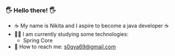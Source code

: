 ### :raised_hand_with_fingers_splayed: Hello there! :raised_hand_with_fingers_splayed:

- ☕ My name is Nikita and I aspire to become a java developer ☕
- :man_student: I am currently studying some technologies:
  - Spring Core
- :email: How to reach me: s0qva69@gmail.com
